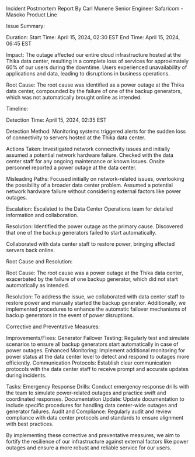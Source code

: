 Incident Postmortem Report
By
Carl Munene
Senior Engineer
Safaricom - Masoko Product Line

Issue Summary:

Duration:
Start Time: April 15, 2024, 02:30 EST
End Time: April 15, 2024, 06:45 EST

Impact:
The outage affected our entire cloud infrastructure hosted at the Thika data center, resulting in a complete loss of services for approximately 60% of our users during the downtime. Users experienced unavailability of applications and data, leading to disruptions in business operations.

Root Cause:
The root cause was identified as a power outage at the Thika data center, compounded by the failure of one of the backup generators, which was not automatically brought online as intended.

Timeline:

Detection Time:
April 15, 2024, 02:35 EST

Detection Method:
Monitoring systems triggered alerts for the sudden loss of connectivity to servers hosted at the Thika data center.

Actions Taken:
Investigated network connectivity issues and initially assumed a potential network hardware failure.
Checked with the data center staff for any ongoing maintenance or known issues.
Onsite personnel reported a power outage at the data center.

Misleading Paths:
Focused initially on network-related issues, overlooking the possibility of a broader data center problem.
Assumed a potential network hardware failure without considering external factors like power outages.

Escalation:
Escalated to the Data Center Operations team for detailed information and collaboration.

Resolution:
Identified the power outage as the primary cause.
Discovered that one of the backup generators failed to start automatically.

Collaborated with data center staff to restore power, bringing affected servers back online.

Root Cause and Resolution:

Root Cause:
The root cause was a power outage at the Thika data center, exacerbated by the failure of one backup generator, which did not start automatically as intended.

Resolution:
To address the issue, we collaborated with data center staff to restore power and manually started the backup generator. Additionally, we implemented procedures to enhance the automatic failover mechanisms of backup generators in the event of power disruptions.

Corrective and Preventative Measures:

Improvements/Fixes:
Generator Failover Testing: Regularly test and simulate scenarios to ensure all backup generators start automatically in case of power outages.
Enhanced Monitoring: Implement additional monitoring for power status at the data center level to detect and respond to outages more efficiently.
Communication Protocols: Establish clear communication protocols with the data center staff to receive prompt and accurate updates during incidents.

Tasks:
Emergency Response Drills: Conduct emergency response drills with the team to simulate power-related outages and practice swift and coordinated responses.
Documentation Update: Update documentation to include specific procedures for handling data center-wide outages and generator failures.
Audit and Compliance: Regularly audit and review compliance with data center protocols and standards to ensure alignment with best practices.

By implementing these corrective and preventative measures, we aim to fortify the resilience of our infrastructure against external factors like power outages and ensure a more robust and reliable service for our users.
